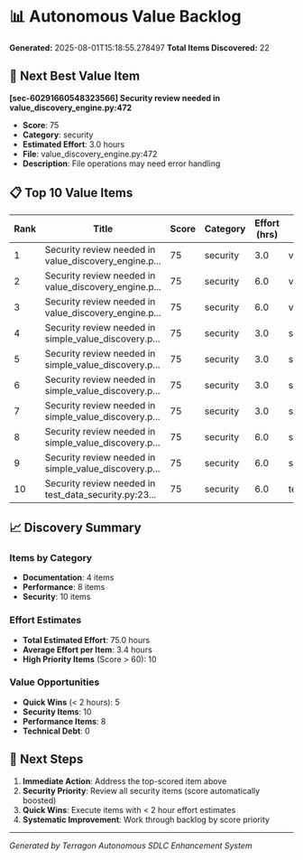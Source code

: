 # 📊 Autonomous Value Backlog

**Generated:** 2025-08-01T15:18:55.278497
**Total Items Discovered:** 22

## 🎯 Next Best Value Item

**[sec-60291660548323566] Security review needed in value_discovery_engine.py:472**
- **Score**: 75
- **Category**: security
- **Estimated Effort**: 3.0 hours
- **File**: value_discovery_engine.py:472
- **Description**: File operations may need error handling

## 📋 Top 10 Value Items

| Rank | Title | Score | Category | Effort (hrs) | File |
|------|-------|-------|----------|--------------|------|
| 1 | Security review needed in value_discovery_engine.p... | 75 | security | 3.0 | value_discovery_engine.py |
| 2 | Security review needed in value_discovery_engine.p... | 75 | security | 6.0 | value_discovery_engine.py |
| 3 | Security review needed in value_discovery_engine.p... | 75 | security | 6.0 | value_discovery_engine.py |
| 4 | Security review needed in simple_value_discovery.p... | 75 | security | 3.0 | simple_value_discovery.py |
| 5 | Security review needed in simple_value_discovery.p... | 75 | security | 3.0 | simple_value_discovery.py |
| 6 | Security review needed in simple_value_discovery.p... | 75 | security | 3.0 | simple_value_discovery.py |
| 7 | Security review needed in simple_value_discovery.p... | 75 | security | 3.0 | simple_value_discovery.py |
| 8 | Security review needed in simple_value_discovery.p... | 75 | security | 6.0 | simple_value_discovery.py |
| 9 | Security review needed in simple_value_discovery.p... | 75 | security | 6.0 | simple_value_discovery.py |
| 10 | Security review needed in test_data_security.py:23... | 75 | security | 6.0 | test_data_security.py |


## 📈 Discovery Summary

### Items by Category
- **Documentation**: 4 items
- **Performance**: 8 items
- **Security**: 10 items

### Effort Estimates
- **Total Estimated Effort**: 75.0 hours
- **Average Effort per Item**: 3.4 hours
- **High Priority Items** (Score > 60): 10

### Value Opportunities
- **Quick Wins** (< 2 hours): 5
- **Security Items**: 10
- **Performance Items**: 8
- **Technical Debt**: 0

## 🔄 Next Steps

1. **Immediate Action**: Address the top-scored item above
2. **Security Priority**: Review all security items (score automatically boosted)
3. **Quick Wins**: Execute items with < 2 hour effort estimates
4. **Systematic Improvement**: Work through backlog by score priority

---
*Generated by Terragon Autonomous SDLC Enhancement System*
